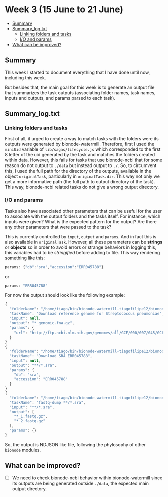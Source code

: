 # Week 3 (15 June to 21 June)

- [Summary](#summary)
- [Summary_log.txt](#summary-log-txt)
    - [Linking folders and tasks](#linking-folders-and-tasks)
    - [I/O and params](#i-o-and-params)
- [What can be improved?](#what-can-be-improved)

## Summary

This week I started to document everything that I have done until now, 
including this week.

But besides that, the main goal for this week is to generate an output file 
that summarizes the task outputs (associating folder names, task names, 
inputs and outputs, and params parsed to each task).

## Summary_log.txt

### Linking folders and tasks

First of all, it urged to create a way to match tasks with the folders were 
its outputs were generated by bionode-watermill. Therefore, first I used the 
`miniUid` variable of `lib/sagas/lifecycle.js` which corresponded to the 
first 8 letter of the uid generated by the task and matches the folders 
created within data. However, this fails for tasks that use bionode-ncbi that
 for some reason do not output to `./data` but instead output to `./`. So, to
  circumvent this, I used the full path for the directory of the outputs, 
  available in the object `originalTask`, particularly in `originalTask.dir`.
   This way not only we get a more informative path (the full path to output 
   directory of the task). This way, bionode-ncbi related tasks do not give a
    wrong output directory.
    
### I/O and params

Tasks also have associated other parameters that can be useful for the user 
to associate with the output folders and the tasks itself. For instance, 
which inputs were given? What is the expected pattern for the output? Are 
there any other parameters that were passed to the task?

This is currently controlled by `input`, `output` and `params`. And in fact 
this is also available in `originalTask`. However, all these parameters can 
be **strings** or **objects** so in order to avoid errors or strange 
behaviors in logging this, this variables had to be _stringified_ before 
adding to file. This way rendering something like this:

```javascript
params: {"db":"sra","accession":"ERR045788"}
```
or
```javascript
params: "ERR045788"
```

For now the output should look like the following example:

```javascript
{
  "folderName": "/home/tiago/bin/bionode-watermill-tiagofilipe12/bionode-watermill/examples/pipelines/two-mappers/data/9fc99c0",
  "taskName": "Download reference genome for Streptococcus pneumoniae",
  "input": null,
  "output": "*_genomic.fna.gz",
  "params": {
    "url": "http://ftp.ncbi.nlm.nih.gov/genomes/all/GCF/000/007/045/GCF_000007045.1_ASM704v1/GCF_000007045.1_ASM704v1_genomic.fna.gz"
  }
}
{
  "folderName": "/home/tiago/bin/bionode-watermill-tiagofilipe12/bionode-watermill/examples/pipelines/two-mappers",
  "taskName": "Download SRA ERR045788",
  "input": null,
  "output": "**/*.sra",
  "params": {
    "db": "sra",
    "accession": "ERR045788"
  }
}
{
  "folderName": "/home/tiago/bin/bionode-watermill-tiagofilipe12/bionode-watermill/examples/pipelines/two-mappers/data/ef7ee47",
  "taskName": "fastq-dump **/*.sra",
  "input": "**/*.sra",
  "output": [
    "*_1.fastq.gz",
    "*_2.fastq.gz"
  ],
  "params": {}
}

```

So, the output is NDJSON like file, following the phylosophy of other 
`bionode` modules.
    
  
## What can be improved?

- [ ] We need to check bionode-ncbi behavior within bionode-watermill since its 
outputs are being generated outside `./data`, the expected main output 
directory.
